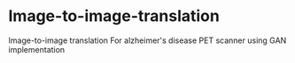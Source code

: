 # Image-to-image-translation
Image-to-image translation For alzheimer's disease PET scanner using GAN implementation 
